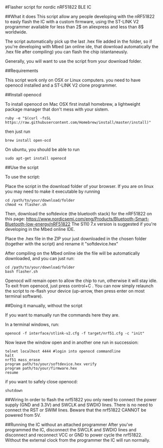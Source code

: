 #Flasher script for nordic nRF51822 BLE IC

##What it does
This script allow any people developing with the nRF51822 to easly flash the IC with a custom firmware, using the ST-LINK V2 programmer available for less than 2$ on aliexpress and less than 8$ worldwide.

The script automatically pick up the last .hex file added in the folder, so if you're developing with Mbed (an online ide, that download automatically the .hex file after compiling) you can flash the chip istantaneusly.

Generally, you will want to use the script from your download folder.

##Requirements

This script work only on OSX or Linux computers.
you need to have openocd installed and a ST-LINK V2 clone programmer.

##Install openocd

To install openocd on Mac OSX first install homebrew, a lightweight package manager that don't mess with your sistem.

```Shell
ruby -e "$(curl -fsSL https://raw.githubusercontent.com/Homebrew/install/master/install)"
```

then just run

```Shell
brew install open-ocd
```

On ubuntu, you should be able to run

```Shell
sudo apt-get install openocd
```

##Use the script

To use the script:

Place the script in the download folder of your browser. If you are on linux you may need to make it executable by running

```Shell
cd /path/to/your/download/folder
chmod +x flasher.sh
```

Then, download the softdevice (the bluetooth stack) for the nRF51822 on this page: https://www.nordicsemi.com/eng/Products/Bluetooth-Smart-Bluetooth-low-energy/nRF51822
The S110 7.x version is suggested if you're developing in the Mbed online IDE.

Place the .hex file in the ZIP your just downloaded in the chosen folder (together with the script) and rename it "softdevice.hex"

After compiling on the Mbed online ide the file will be automatically downloaded, and you can just run:

```Shell
cd /path/to/your/download/folder
bash flasher.sh
```

Openocd will remain open to allow the chip to run, otherwise it will stay idle. To exit from openocd, just press control+C . You can now simply relaunch the script to re-flash your device (up-arrow, then press enter on most terminal software).

##Doing it manually, without the script

If you want to manually run the commands here they are.

In a terminal windows, run:

```Shell
openocd -f interface/stlink-v2.cfg -f target/nrf51.cfg -c "init"
```
Now leave the window open and in another one run in succession:

```Shell
telnet localhost 4444 #login into openocd commandline
halt
nrf51 mass_erase
program path/to/your/softdevice.hex verify
program path/to/your/firmware.hex
resume
```

if you want to safely close openocd:

```Shell
shutdown
```

##Wiring
In order to flash the nrf51822 you only need to connect the power supply (GND and 3.3V) and SWCLK and SWDIO lines.
There is no need to connect the RST or SWIM lines. Beware that the nrf51822 CANNOT be powered from 5V.

##Running the IC without an attached programmer
After you've programmed the IC, disconnect the SWCLK and SWDIO lines and disconnect and reconnect VCC or GND to power cycle the nrf51822. Without the external clock from the programmer the IC will run normally.
